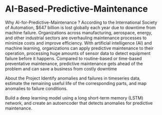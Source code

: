 # AI-Based-Predictive-Maintenance

Why AI-for-Predictive-Maintenance ?
According to the International Society of Automation, $647 billion is lost globally each year due to downtime from machine failure. Organizations across manufacturing, aerospace, energy, and other industrial sectors are overhauling maintenance processes to minimize costs and improve efficiency. With artificial intelligence (AI) and machine learning, organizations can apply predictive maintenance to their operation, processing huge amounts of sensor data to detect equipment failure before it happens. Compared to routine-based or time-based preventative maintenance, predictive maintenance gets ahead of the problem and can save a business from costly downtime

About the Project
Identify anomalies and failures in timeseries data, estimate the remaining useful life of the corresponding parts, and map anomalies to failure conditions.

Build a deep learning model using a long short-term memory (LSTM) network, and create an autoencoder that detects anomalies for predictive maintenance.
